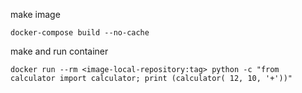 make image
```
docker-compose build --no-cache
```

make and run container
```
docker run --rm <image-local-repository:tag> python -c "from calculator import calculator; print (calculator( 12, 10, '+'))"
```


